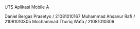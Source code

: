 UTS Aplikasi Mobile A

Daniel Bergas Prasetyo / 21081010167
Muhammad Ahsanur Rafi / 21081010305
Mochammad Thoriq Wafa / 21081010309

